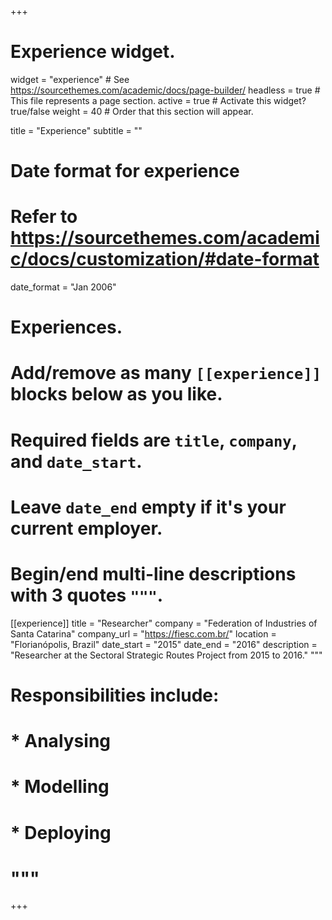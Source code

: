 +++
# Experience widget.
widget = "experience"  # See https://sourcethemes.com/academic/docs/page-builder/
headless = true  # This file represents a page section.
active = true  # Activate this widget? true/false
weight = 40  # Order that this section will appear.

title = "Experience"
subtitle = ""

# Date format for experience
#   Refer to https://sourcethemes.com/academic/docs/customization/#date-format
date_format = "Jan 2006"

# Experiences.
#   Add/remove as many `[[experience]]` blocks below as you like.
#   Required fields are `title`, `company`, and `date_start`.
#   Leave `date_end` empty if it's your current employer.
#   Begin/end multi-line descriptions with 3 quotes `"""`.
[[experience]]
  title = "Researcher"
  company = "Federation of Industries of Santa Catarina"
  company_url = "https://fiesc.com.br/"
  location = "Florianópolis, Brazil"
  date_start = "2015"
  date_end = "2016"
  description = "Researcher at the Sectoral Strategic Routes Project from 2015 to 2016."
  """
#  Responsibilities include:
  
#  * Analysing
#  * Modelling
#  * Deploying
#  """

+++
